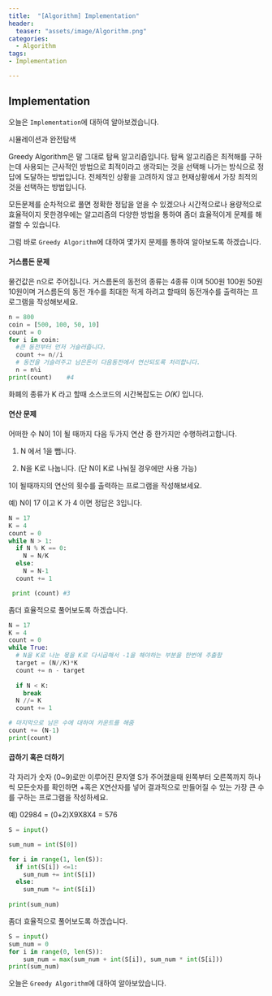 ```yaml
---
title:  "[Algorithm] Implementation"
header:
  teaser: "assets/image/Algorithm.png"
categories: 
  - Algorithm
tags:
- Implementation

---
```


## Implementation

오늘은 `Implementation`에 대하여 알아보겠습니다. 



시뮬레이션과 완전탐색

Greedy Algorithm은 말 그대로 탐욕 알고리즘입니다. 탐욕 알고리즘은 최적해를 구하는데 사용되는 근사적인 방법으로 최적이라고 생각되는 것을 선택해 나가는 방식으로 정답에 도달하는 방법입니다. 전체적인 상황을 고려하지 않고 현재상황에서 가장 최적의 것을 선택하는 방법입니다. 

모든문제를 순차적으로 풀면 정확한 정답을 얻을 수 있겠으나 시간적으로나 용량적으로 효율적이지 못한경우에는 알고리즘의 다양한 방법을 통하여 좀더 효율적이게 문제를 해결할 수 있습니다.

그럼 바로 `Greedy Algorithm`에 대하여  몇가지 문제를 통하여 알아보도록 하겠습니다. 

#### 거스름돈 문제 

 물건값은 n으로 주어집니다. 거스름돈의 동전의 종류는 4종류 이며 500원 100원 50원 10원이며 거스름돈의 동전 개수를 최대한 적게 하려고 할때의 동전개수를 출력하는 프로그램을 작성해보세요.

``` python
n = 800
coin = [500, 100, 50, 10]
count = 0
for i in coin:
  #큰 동전부터 먼저 거슬러줍니다.
  count += n//i
  # 동전을 거슬러주고 남은돈이 다음동전에서 연산되도록 처리합니다.
  n = n%i
print(count)	#4
```

화폐의 종류가 K 라고 할때 소스코드의 시간복잡도는 *O(K)* 입니다. 



#### 연산 문제 

어떠한 수 N이 1이 될 때까지 다음 두가지 연산 중 한가지만 수행하려고합니다. 

1. N 에서 1을 뺍니다.

2. N을 K로 나눕니다. (단 N이 K로 나눠질 경우에만 사용 가능)

1이 될때까지의 연산의 횟수를 출력하는 프로그램을 작성해보세요. 

예) N이 17 이고 K 가 4 이면 정답은 3입니다.

``` python
N = 17
K = 4
count = 0
while N > 1:
  if N % K == 0:
    N = N/K
  else:
    N = N-1
  count += 1

 print (count) #3
```

좀더 효율적으로 풀어보도록 하겠습니다.

``` python
N = 17
K = 4
count = 0
while True:
  # N을 K로 나눈 몫을 K로 다시곱해서 -1을 해야하는 부분을 한번에 추출함
  target = (N//K)*K
  count += n - target
  
  if N < K:
    break
  N //= K
  count += 1

# 마지막으로 남은 수에 대하여 카운트를 해줌
count += (N-1)
print(count)
```



#### 곱하기 혹은 더하기

각 자리가 숫자 (0~9)로만 이루어진 문자열 S가 주어졌을때 왼쪽부터 오른쪽까지 하나씩 모든숫자를 확인하면 +혹은 X연산자를 넣어 결과적으로 만들어질 수 있는 가장 큰 수를 구하는 프로그램을 작성하세요.

예) 02984 = (0+2)X9X8X4 = 576
``` python
S = input()

sum_num = int(S[0])

for i in range(1, len(S)):
  if int(S[i]) <=1:
    sum_num += int(S[i])
  else:
    sum_num *= int(S[i])
    
print(sum_num)
```

좀더 효율적으로 풀어보도록 하겠습니다.

``` python
S = input()
sum_num = 0
for i in range(0, len(S)):
    sum_num = max(sum_num + int(S[i]), sum_num * int(S[i]))
print(sum_num)
```

오늘은  `Greedy Algorithm`에 대하여 알아보았습니다.

